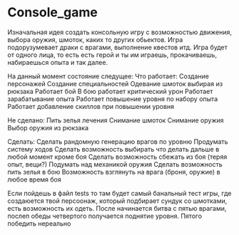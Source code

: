 # Console_game
 
Изначальная идея создать консольную игру с возможностью движения, выбора оружия, шмоток, каких то других обьектов. Игра подорузумевает драки с врагами, выполнение квестов итд. 
Игра будет от одного лица, то есть есть герой и ты им играешь, прокачиваешь, набираешься опыта и так далее. 

На данный момент состояние следущее:
Что работает:
Создание персонажей
Создание специальностей
Одевание шмоток выбирая из рюкзака
Работает бой
В бою работает критический урон
Работает зарабатывание опыта
Работает повышение уровня по набору опыта
Работает добавление скиллов при повышении уровня

Не сделано:
Пить зелья лечения
Снимание шмоток
Снимание оружия
Выбор оружия из рюкзака

Сделать:
Сделать рандомную генерацию врагов по уровню
Продумать систему ходов
Сделать возможность выбирать что делать дальше в любой момент кроме боя
Сделать возможность сбежать из боя (теряя опыт, вещи?)
Подумать над механикой оружия
Сделать возможность пить зелья в бою
Возможность взглянуть на врага (броня, оружие) в любое время боя

Если пойдешь в файл tests то там будет самый банальный тест игры, где создаюется твой персоонаж, который подбирает сундук со шмотками, есть возможность их одеть. После начинается битва с пятью врагами, послеп обеды четвертого получается поднятие уровня. Пятого победить нереально
